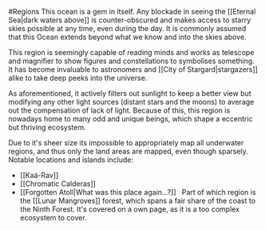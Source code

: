 #Regions 
This ocean is a gem in itself. Any blockade in seeing the [[Eternal Sea|dark waters above]] is counter-obscured and makes access to starry skies possible at any time, even during the day.
It is commonly assumed that this Ocean extends beyond what we know and into the skies above. 

This region is seemingly capable of reading minds and works as telescope and magnifier to show figures and constellations to symbolises something. It has become invaluable to astronomers and [[City of Stargard|stargazers]] alike to take deep peeks into the universe.

As aforementioned, it actively filters out sunlight to keep a better view but modifying any other light sources (distant stars and the moons) to average out the compensation of lack of light. Because of this, this region is nowadays home to many odd and unique beings, which shape a eccentric but thriving ecosystem.

Due to it's sheer size its impossible to appropriately map all underwater regions, and thus only the land areas are mapped, even though sparsely.
Notable locations and islands include:
- [[Kaá-Rav]]
- [[Chromatic Calderas]]
- [[Forgotten Atoll|What was this place again...?]]
 
Part of which region is the [[Lunar Mangroves]] forest, which spans a fair share of the coast to the Ninth Forest. It's covered on a own page, as it is a too complex ecosystem to cover.

 

 

 

